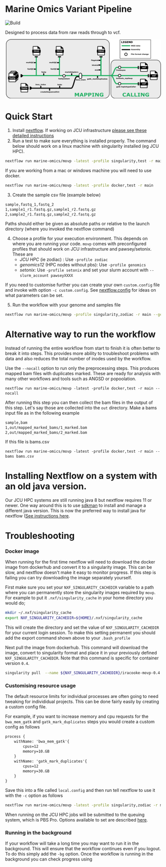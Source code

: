 # Marine Omics Variant Pipeline

![Build](https://github.com/marine-omics/movp/actions/workflows/main.yml/badge.svg)

Designed to process data from raw reads through to vcf. 

![Visual summary of workflow](images/movp-workflow-graph-split-noBkg.png)

# Quick Start

1. Install [nextflow](https://www.nextflow.io/). If working on JCU infrastructure [please see these detailed instructions](https://gist.github.com/iracooke/bec2b24a86eb682f7d3055eea15e61aa)
2. Run a test to make sure everything is installed properly. The command below should work on a linux machine with singularity installed (eg JCU HPC). 
```bash
nextflow run marine-omics/movp -latest -profile singularity,test -r main
```
If you are working from a mac or windows machine you will need to use docker. 
```bash
nextflow run marine-omics/movp -latest -profile docker,test -r main
```
3. Create the sample csv file (example below)
```
sample,fastq_1,fastq_2
1,sample1_r1.fastq.gz,sample1_r2.fastq.gz
2,sample2_r1.fastq.gz,sample2_r2.fastq.gz
```

Paths should either be given as absolute paths or relative to the launch directory (where you invoked the nextflow command)

4. Choose a profile for your execution environment. This depends on where you are running your code. `movp` comes with preconfigured profiles that should work on JCU infrastructure and pawsey/setonix. These are
	- *JCU HPC* (ie zodiac) : Use `-profile zodiac`
	- *genomics12* (HPC nodes without pbs): Use `-profile genomics`
	- *setonix*: Use `-profile setonix` and set your slurm account with `--slurm_account pawseyXXXX`

If you need to customise further you can create your own `custom.config` file and invoke with option `-c custom.config`. See [nextflow.config](nextflow.config) for ideas on what parameters can be set.

5. Run the workflow with your genome and samples file
```bash
nextflow run marine-omics/movp -profile singularity,zodiac -r main --genome <genomefile> --samples <samples.csv> --outdir myoutputs
```

# Alternative way to run the workflow

Instead of running the entire workflow from start to finish it is often better to break it into steps.  This provides more ability to troubleshoot problems with data and also reduces the total number of inodes used by the workflow. 

Use the `--nocall` option to run only the preprocessing steps.  This produces mapped bam files with duplicates marked.  These are ready for analysis with many other workflows and tools such as ANGSD or popoolation. 

```
nextflow run marine-omics/movp -latest -profile docker,test -r main --nocall
```

After running this step you can then collect the bam files in the output of this step.  Let's say those are collected into the `out` directory. Make a bams input file as in the following example

```
sample,bam
1,out/mapped_marked_bams/1_marked.bam
2,out/mapped_marked_bams/2_marked.bam
```

If this file is bams.csv

```
nextflow run marine-omics/movp -latest -profile docker,test -r main --bams bams.csv
```

# Installing Nextflow on a system with an old java version.

Our JCU HPC systems are still running java 8 but nextflow requires 11 or newer. One way around this is to use [sdkman](https://sdkman.io/) to install and manage a different java version. This is now the preferred way to install java for nextflow ([See instructions here](https://www.nextflow.io/docs/latest/install.html#install-page). 


# Troubleshooting

### Docker image

When running for the first time nextflow will need to download the docker image from dockerhub and convert it to a singularity image. This can be slow, and nextflow doesn't make it easy to monitor progress.  If this step is failing you can try downloading the image separately yourself. 

First make sure you set your `NXF_SINGULARITY_CACHEDIR` variable to a path where you can permanently store the singularity images required by `movp`. For example to put it `.nxf/singularity_cache` in your home directory you would do;
```bash
mkdir ~/.nxf/singularity_cache
export NXF_SINGULARITY_CACHEDIR=${HOME}/.nxf/singularity_cache
```
This will create the directory and set the value of `NXF_SINGULARITY_CACHEDIR` for your current login session. To make this setting permanent you should add the export command shown above to your `.bash_profile` 

Next pull the image from dockerhub. This command will download the image, convert to singularity format and place it in your previously defined `NXF_SINGULARITY_CACHEDIR`.  Note that this command is specific for container version `0.4`. 
```bash
singularity pull  --name ${NXF_SINGULARITY_CACHEDIR}/iracooke-movp-0.4.img docker://iracooke/movp:0.4
```

### Customising resource usage

The default resource limits for individual processes are often going to need tweaking for individidual projects. This can be done fairly easily by creating a custom config file. 


For example, if you want to increase memory and cpu requests for the `bwa_mem_gatk` and `gatk_mark_duplicates` steps you would create a custom config as follows
```
process {
	withName: 'bwa_mem_gatk'{
		cpus=12
		memory=10.GB
	}
	withName: 'gatk_mark_duplicates'{
		cpus=12
		memory=30.GB
	}
}
```
Save this into a file called `local.config` and then run tell nextflow to use it with the `-c` option as follows

```bash
nextflow run marine-omics/movp -latest -profile singularity,zodiac -r main <genomefile> --samples <samples.csv> --outdir myoutputs -c local.config
```

When running on the JCU HPC jobs will be submitted to the queuing system, which is PBS Pro. Options available to set are described [here](https://www.nextflow.io/docs/latest/executor.html#pbs-pro). 


### Running in the background

If your workflow will take a long time you may want to run it in the background. This will ensure that the workflow continues even if you logout.  To do this simply add the `-bg` option. Once the workflow is running in the background you can check progress using
```bash

```

